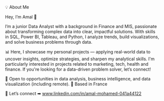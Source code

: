 💡 About Me

Hey, I’m Amal 👋

I’m a junior Data Analyst with a background in Finance and MIS, passionate about transforming complex data into clear, impactful solutions. With skills in SQL, Power BI, Tableau, and Python, I analyze trends, build visualizations, and solve business problems through data.

📊 Here, I showcase my personal projects — applying real-world data to uncover insights, optimize strategies, and sharpen my analytical skills. I'm particularly interested in projects related to marketing, tech, health and finance. If you're looking for a data-driven problem solver, let’s connect!

🚀 Open to opportunities in data analysis, business intelligence, and data visualization (including remote).
📍 Based in France

📲 Let’s connect ➡︎ www.linkedin.com/in/amal-mohamed-041a44122
